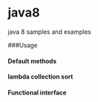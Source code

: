 # java8
java 8 samples and examples

###Usage

#### Default methods
#### lambda collection sort
#### Functional interface
